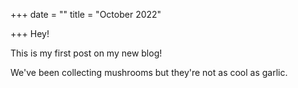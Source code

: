 +++
date = ""
title = "October 2022"

+++
Hey!

This is my first post on my new blog!

We've been collecting mushrooms but they're not as cool as garlic.
